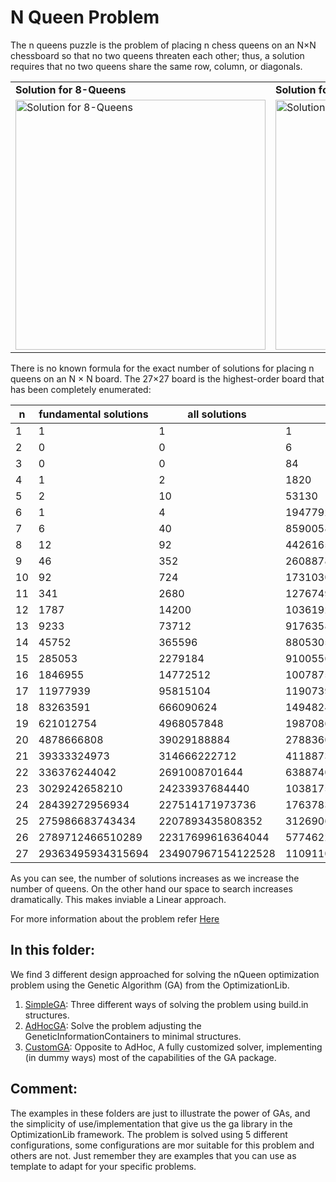 # N Queen Problem
The n queens puzzle is the problem of placing n chess queens on an N×N chessboard so that no two queens threaten
each other; thus, a solution requires that no two queens share the same row, column, or diagonals.

<table>
  <tr>
    <td> <b>Solution for 8-Queens </b></td>
    <td> <b>Solution for 32-Queens </b> </td>
  </tr>
  <tr>
    <td> <img src="https://github.com/SergioOyaga/N-Queen_Problem/blob/master/out/image/8QueenSolution.png"  title="Solution for 8-Queens" alt="Solution for 8-Queens" width="400" height="400" /></td>
    <td> <img src="https://github.com/SergioOyaga/N-Queen_Problem/blob/master/out/image/32QueenSolution.png"  title="Solution for 32-Queens" alt="Solution for 32-Queens" width="400" height="400" /></td>
  </tr>
</table>

There is no known formula for the exact number of solutions for placing n queens on an N × N board.
The 27×27 board is the highest-order board that has been completely enumerated:

| n  | fundamental solutions | all solutions      | total combinations                                 |
|----|-----------------------|--------------------|----------------------------------------------------|
| 1  | 1                     | 1                  | 1                                                  |
| 2  | 0                     | 0                  | 6                                                  |
| 3  | 0                     | 0                  | 84                                                 |
| 4  | 1                     | 2                  | 1820                                               |
| 5  | 2                     | 10                 | 53130                                              |
| 6  | 1                     | 4                  | 1947792                                            |
| 7  | 6                     | 40                 | 85900584                                           |
| 8  | 12                    | 92                 | 4426165368                                         |
| 9  | 46                    | 352                | 260887834350                                       |
| 10 | 92                    | 724                | 17310309456440                                     |
| 11 | 341                   | 2680               | 1276749965026536                                   |
| 12 | 1787                  | 14200              | 103619293824707388                                 |
| 13 | 9233                  | 73712              | 9176358300744339432                                |
| 14 | 45752                 | 365596             | 880530516383349192480                              |
| 15 | 285053                | 2279184            | 91005567811177478095440                            |
| 16 | 1846955               | 14772512           | 10078751602022313874633200                         |
| 17 | 11977939              | 95815104           | 1190739044344491048895397910                       |
| 18 | 83263591              | 666090624          | 149482492334195165714038760136                     |
| 19 | 621012754             | 4968057848         | 19870867053543756004133247695400                   |
| 20 | 4878666808            | 39029188884        | 2788360983670896737872851072994080                 |
| 21 | 39333324973           | 314666222712       | 411887396336567398822620727355402190               |
| 22 | 336376244042          | 2691008701644      | 63887407766986865702182544710470036560             |
| 23 | 3029242658210         | 24233937684440     | 10381758958529585222885358558747563185920          |
| 24 | 28439272956934        | 227514171973736    | 1763783520005146433232953016554504214270600        |
| 25 | 275986683743434       | 2207893435808352   | 312690620414907617326451186807195415244296900      |
| 26 | 2789712466510289      | 22317699616364044  | 57746226578042013138408988185727715132037050952    |
| 27 | 29363495934315694     | 234907967154122528 | 11091107763254898773425731705373527055193637625824 |

As you can see, the number of solutions increases as we increase the number of queens. On the other hand our space to 
search increases dramatically. This makes inviable a Linear approach.

For more information about the problem refer [Here](https://en.wikipedia.org/wiki/Eight_queens_puzzle#Counting_solutions_for_other_sizes_n)

## In this folder:
We find 3 different design approached for solving the nQueen optimization problem using the Genetic Algorithm (GA)
from the OptimizationLib.
1. [SimpleGA](https://github.com/SergioOyaga/GeneticAlgorithmExamples/tree/master/src/main/java/org/soyaga/examples/NQueenProblem/SimpleGAs):
Three different ways of solving the problem using build.in structures.
2. [AdHocGA](https://github.com/SergioOyaga/GeneticAlgorithmExamples/tree/master/src/main/java/org/soyaga/examples/NQueenProblem/AdHocGA):
Solve the problem adjusting the GeneticInformationContainers to minimal structures.
3. [CustomGA](https://github.com/SergioOyaga/GeneticAlgorithmExamples/tree/master/src/main/java/org/soyaga/examples/NQueenProblem/CustomGA):
Opposite to AdHoc, A fully customized solver, implementing (in dummy ways) most of the 
capabilities of the GA package.

## Comment:
The examples in these folders are just to illustrate the power of GAs, and the simplicity of use/implementation
that give us the ga library in the OptimizationLib framework. The problem is solved using 5 different configurations, 
some configurations are mor suitable for this problem and others are not. Just remember they are examples that you can 
use as template to adapt for your specific problems. 